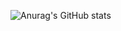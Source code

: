 ![Anurag's GitHub stats](https://github-readme-stats.vercel.app/api?username=Alfred-207&show_icons=true&theme=dark)
